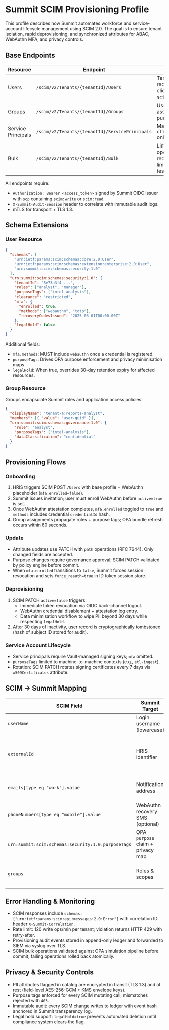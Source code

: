 # Summit SCIM Provisioning Profile

This profile describes how Summit automates workforce and service-account lifecycle management using SCIM 2.0. The goal is to
ensure tenant isolation, rapid deprovisioning, and synchronized attributes for ABAC, WebAuthn MFA, and privacy controls.

## Base Endpoints

| Resource | Endpoint | Notes |
| --- | --- | --- |
| Users | `/scim/v2/Tenants/{tenantId}/Users` | Tenant-scoped, requires OIDC client with `scim:write` scope. |
| Groups | `/scim/v2/Tenants/{tenantId}/Groups` | Used for role assignment + purpose tags. |
| Service Principals | `/scim/v2/Tenants/{tenantId}/ServicePrincipals` | Machine identities, `client_credentials` only. |
| Bulk | `/scim/v2/Tenants/{tenantId}/Bulk` | Limited to 100 operations per request, rate-limited (see misuse tests). |

All endpoints require:

* `Authorization: Bearer <access_token>` signed by Summit OIDC issuer with `scp` containing `scim:write` or `scim:read`.
* `X-Summit-Audit-Session` header to correlate with immutable audit logs.
* mTLS for transport + TLS 1.3.

## Schema Extensions

### User Resource

```json
{
  "schemas": [
    "urn:ietf:params:scim:schemas:core:2.0:User",
    "urn:ietf:params:scim:schemas:extension:enterprise:2.0:User",
    "urn:summit:scim:schemas:security:1.0"
  ],
  "urn:summit:scim:schemas:security:1.0": {
    "tenantId": "8e73a3f4-...",
    "roles": ["analyst", "manager"],
    "purposeTags": ["intel-analysis"],
    "clearance": "restricted",
    "mfa": {
      "enrolled": true,
      "methods": ["webauthn", "totp"],
      "recoveryCodesIssued": "2025-03-01T00:00:00Z"
    },
    "legalHold": false
  }
}
```

Additional fields:

* `mfa.methods`: MUST include `webauthn` once a credential is registered.
* `purposeTags`: Drives OPA purpose enforcement and privacy minimisation maps.
* `legalHold`: When true, overrides 30-day retention expiry for affected resources.

### Group Resource

Groups encapsulate Summit roles and application access policies.

```json
{
  "displayName": "tenant-a:reports-analyst",
  "members": [{ "value": "user-guid" }],
  "urn:summit:scim:schemas:governance:1.0": {
    "role": "analyst",
    "purposeTags": ["intel-analysis"],
    "dataClassification": "confidential"
  }
}
```

## Provisioning Flows

### Onboarding

1. HRIS triggers SCIM POST `/Users` with base profile + WebAuthn placeholder (`mfa.enrolled=false`).
2. Summit issues invitation; user must enroll WebAuthn before `active=true` is set.
3. Once WebAuthn attestation completes, `mfa.enrolled` toggled to `true` and `methods` includes credential `credentialId` hash.
4. Group assignments propagate roles + purpose tags; OPA bundle refresh occurs within 60 seconds.

### Update

* Attribute updates use PATCH with `path` operations (RFC 7644). Only changed fields are accepted.
* Purpose changes require governance approval; SCIM PATCH validated by policy engine before commit.
* When `mfa.enrolled` transitions to `false`, Summit forces session revocation and sets `force_reauth=true` in ID token session store.

### Deprovisioning

1. SCIM PATCH `active=false` triggers:
   * Immediate token revocation via OIDC back-channel logout.
   * WebAuthn credential disablement + attestation log entry.
   * Data minimisation workflow to wipe PII beyond 30 days while respecting `legalHold`.
2. After 30 days of inactivity, user record is cryptographically tombstoned (hash of subject ID stored for audit).

### Service Account Lifecycle

* Service principals require Vault-managed signing keys; `mfa` omitted.
* `purposeTags` limited to machine-to-machine contexts (e.g., `etl-ingest`).
* Rotation: SCIM PATCH rotates signing certificates every 7 days via `x509Certificates` attribute.

## SCIM -> Summit Mapping

| SCIM Field | Summit Target | Notes |
| --- | --- | --- |
| `userName` | Login username (lowercase) | Unique per tenant. |
| `externalId` | HRIS identifier | Stored encrypted-at-rest using envelope keys. |
| `emails[type eq "work"].value` | Notification address | Verified via challenge email on onboarding. |
| `phoneNumbers[type eq "mobile"].value` | WebAuthn recovery SMS (optional) | Stored encrypted with per-tenant DEK. |
| `urn:summit:scim:schemas:security:1.0.purposeTags` | OPA `purpose` claim + privacy map | Max 5 tags per identity. |
| `groups` | Roles & scopes | Each group maps to OPA role/purpose statements. |

## Error Handling & Monitoring

* SCIM responses include `schemas: ["urn:ietf:params:scim:api:messages:2.0:Error"]` with correlation ID header `X-Summit-Correlation`.
* Rate limit: 120 write ops/min per tenant; violation returns HTTP 429 with retry-after.
* Provisioning audit events stored in append-only ledger and forwarded to SIEM via syslog over TLS.
* SCIM bulk operations validated against OPA simulation pipeline before commit; failing operations rolled back atomically.

## Privacy & Security Controls

* PII attributes flagged in catalog are encrypted in transit (TLS 1.3) and at rest (field-level AES-256-GCM + KMS envelope keys).
* Purpose tags enforced for every SCIM mutating call; mismatches rejected with `403`.
* Immutable audit: every SCIM change writes to ledger with event hash anchored in Summit transparency log.
* Legal hold support: `legalHold=true` prevents automated deletion until compliance system clears the flag.
